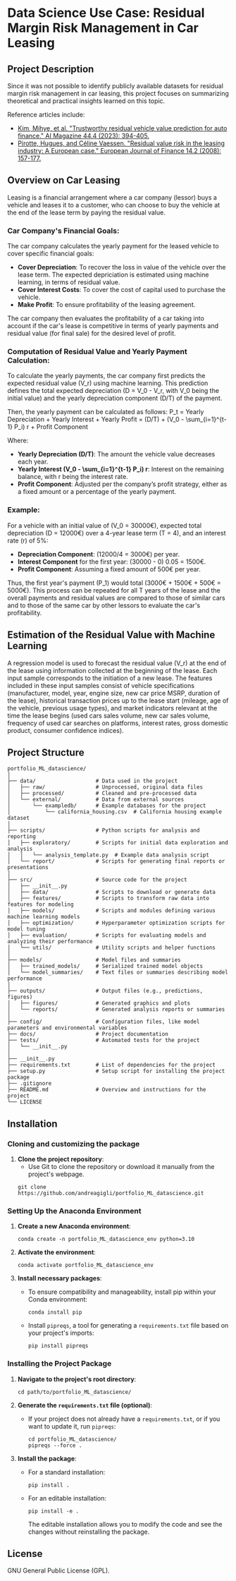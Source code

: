 # Data Science Use Case: Residual Margin Risk Management in Car Leasing

## Project Description
Since it was not possible to identify publicly available datasets for residual margin risk management in car leasing, this project focuses on summarizing theoretical and practical insights learned on this topic. 

Reference articles include:
* [Kim, Mihye, et al. "Trustworthy residual vehicle value prediction for auto finance." AI Magazine 44.4 (2023): 394-405.](https://onlinelibrary.wiley.com/doi/full/10.1002/aaai.12136)
* [Pirotte, Hugues, and Céline Vaessen. "Residual value risk in the leasing industry: A European case." European Journal of Finance 14.2 (2008): 157-177.](https://www.tandfonline.com/doi/abs/10.1080/13518470701705637)


## Overview on Car Leasing

Leasing is a financial arrangement where a car company (lessor) buys a vehicle and leases it to a customer, who can choose to buy the vehicle at the end of the lease term by paying the residual value.

### Car Company's Financial Goals:
The car company calculates the yearly payment for the leased vehicle to cover specific financial goals:
- **Cover Depreciation**: To recover the loss in value of the vehicle over the lease term. The expected depriciation is estimated using machine learning, in terms of residual value. 
- **Cover Interest Costs**: To cover the cost of capital used to purchase the vehicle.
- **Make Profit**: To ensure profitability of the leasing agreement.

The car company then evaluates the profitability of a car taking into account if the car's lease is competitive in terms of yearly payments and residual value (for final sale) for the desired level of profit. 

### Computation of Residual Value and Yearly Payment Calculation:
To calculate the yearly payments, the car company first predicts the expected residual value (V_r) using machine learning. This prediction defines the total expected depreciation (D = V_0 - V_r, with V_0 being the initial value) and the yearly depreciation component (D/T) of the payment.

Then, the yearly payment can be calculated as follows: 
P_t = Yearly Depreciation + Yearly Interest + Yearly Profit = (D/T) + (V_0 - \sum_{i=1}^{t-1} P_i) r + Profit Component

Where:
- **Yearly Depreciation (D/T)**: The amount the vehicle value decreases each year.
- **Yearly Interest (V_0 - \sum_{i=1}^{t-1} P_i) r**: Interest on the remaining balance, with r being the interest rate.
- **Profit Component**: Adjusted per the company’s profit strategy, either as a fixed amount or a percentage of the yearly payment.

### Example:
For a vehicle with an initial value of (V_0 = 30000€), expected total depreciation (D = 12000€) over a 4-year lease term (T = 4), and an interest rate (r) of 5%:
- **Depreciation Component**: (12000/4 = 3000€) per year.
- **Interest Component** for the first year: (30000 - 0) 0.05 = 1500€.
- **Profit Component**: Assuming a fixed amount of 500€ per year.

Thus, the first year's payment (P_1) would total (3000€ + 1500€ + 500€ = 5000€). This process can be repeated for all T years of the lease and the overall payments and residual values are compared to those of similar cars and to those of the same car by other lessors to evaluate the car's profitability. 


## Estimation of the Residual Value with Machine Learning

A regression model is used to forecast the residual value (V_r) at the end of the lease using information collected at the beginning of the lease. Each input sample corresponds to the initiation of a new lease.  The features included in these input samples consist of vehicle specifications (manufacturer, model, year, engine size, new car price MSRP, duration of the lease), historical transaction prices up to the lease start (mileage, age of the vehicle, previous usage types), and market indicators relevant at the time the lease begins (used cars sales volume, new car sales volume, frequency of used car searches on platforms, interest rates, gross domestic product, consumer confidence indices).


## Project Structure

```
portfolio_ML_datascience/
│
├── data/                   # Data used in the project
│   ├── raw/                # Unprocessed, original data files
│   ├── processed/          # Cleaned and pre-processed data
│   └── external/           # Data from external sources
│       └── exampledb/      # Example databases for the project
│           └── california_housing.csv  # California housing example dataset
│
├── scripts/                # Python scripts for analysis and reporting
│   ├── exploratory/        # Scripts for initial data exploration and analysis
│   │   └── analysis_template.py  # Example data analysis script
│   └── report/             # Scripts for generating final reports or presentations
│
├── src/                    # Source code for the project
│   ├── __init__.py
│   ├── data/               # Scripts to download or generate data
│   ├── features/           # Scripts to transform raw data into features for modeling
│   ├── models/             # Scripts and modules defining various machine learning models
│   ├── optimization/       # Hyperparameter optimization scripts for model tuning
│   ├── evaluation/         # Scripts for evaluating models and analyzing their performance
│   └── utils/              # Utility scripts and helper functions
│
├── models/                 # Model files and summaries
│   ├── trained_models/     # Serialized trained model objects
│   └── model_summaries/    # Text files or summaries describing model performance
│
├── outputs/                # Output files (e.g., predictions, figures)
│   ├── figures/            # Generated graphics and plots
│   └── reports/            # Generated analysis reports or summaries
│
├── config/                 # Configuration files, like model parameters and environmental variables
├── docs/                   # Project documentation
├── tests/                  # Automated tests for the project
│   └── __init__.py
│
├── __init__.py	        		        
├── requirements.txt        # List of dependencies for the project
├── setup.py                # Setup script for installing the project package
├── .gitignore	
├── README.md               # Overview and instructions for the project	
└── LICENSE
```

## Installation

### Cloning and customizing the package

1. **Clone the project repository**:
	- Use Git to clone the repository or download it manually from the project's webpage.
	```
	git clone https://github.com/andreagigli/portfolio_ML_datascience.git
	```


### Setting Up the Anaconda Environment

1. **Create a new Anaconda environment**:
    ```
    conda create -n portfolio_ML_datascience_env python=3.10
    ```

2. **Activate the environment**:
    ```
    conda activate portfolio_ML_datascience_env
    ```

3. **Install necessary packages**:
    - To ensure compatibility and manageability, install pip within your Conda environment:
      ```
      conda install pip
      ```
    - Install `pipreqs`, a tool for generating a `requirements.txt` file based on your project's imports:
      ```
      pip install pipreqs
      ```

### Installing the Project Package

1. **Navigate to the project's root directory**:
      ```
	  cd path/to/portfolio_ML_datascience/
      ```

2. **Generate the `requirements.txt` file (optional)**:
    - If your project does not already have a `requirements.txt`, or if you want to update it, run `pipreqs`:
      ```
	  cd portfolio_ML_datascience/
      pipreqs --force . 
      ```

3. **Install the package**:
    - For a standard installation:
      ```
      pip install .
      ```
    - For an editable installation:
      ```
      pip install -e .
      ```
      The editable installation allows you to modify the code and see the changes without reinstalling the package.
	  

## License

GNU General Public License (GPL).
